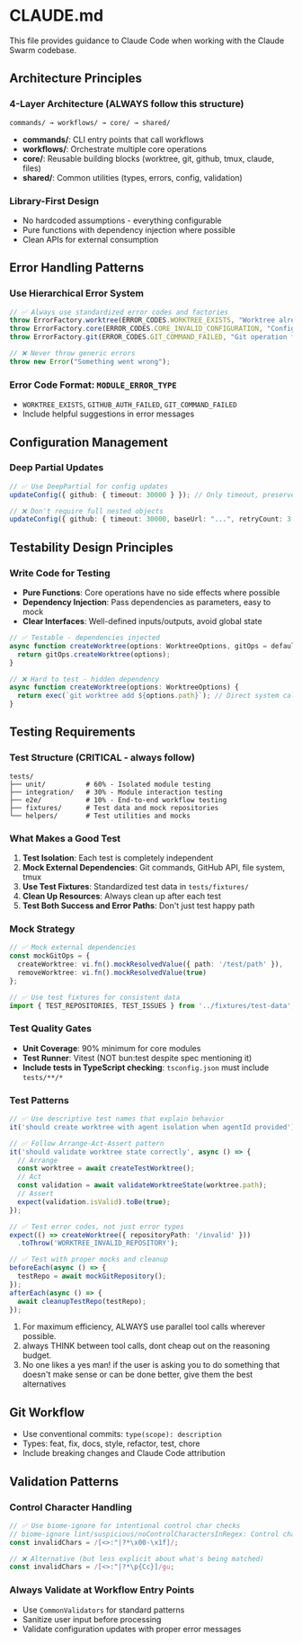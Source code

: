 # CLAUDE.md

This file provides guidance to Claude Code when working with the Claude Swarm codebase.

## Architecture Principles

### 4-Layer Architecture (ALWAYS follow this structure)
```
commands/ → workflows/ → core/ → shared/
```
- **commands/**: CLI entry points that call workflows
- **workflows/**: Orchestrate multiple core operations 
- **core/**: Reusable building blocks (worktree, git, github, tmux, claude, files)
- **shared/**: Common utilities (types, errors, config, validation)

### Library-First Design
- No hardcoded assumptions - everything configurable
- Pure functions with dependency injection where possible
- Clean APIs for external consumption

## Error Handling Patterns

### Use Hierarchical Error System
```typescript
// ✅ Always use standardized error codes and factories
throw ErrorFactory.worktree(ERROR_CODES.WORKTREE_EXISTS, "Worktree already exists", { path });
throw ErrorFactory.core(ERROR_CODES.CORE_INVALID_CONFIGURATION, "Configuration validation failed", { errors });
throw ErrorFactory.git(ERROR_CODES.GIT_COMMAND_FAILED, "Git operation failed", { command });

// ❌ Never throw generic errors
throw new Error("Something went wrong");
```

### Error Code Format: `MODULE_ERROR_TYPE`
- `WORKTREE_EXISTS`, `GITHUB_AUTH_FAILED`, `GIT_COMMAND_FAILED`
- Include helpful suggestions in error messages

## Configuration Management

### Deep Partial Updates
```typescript
// ✅ Use DeepPartial for config updates
updateConfig({ github: { timeout: 30000 } }); // Only timeout, preserves other github settings

// ❌ Don't require full nested objects
updateConfig({ github: { timeout: 30000, baseUrl: "...", retryCount: 3 } });
```

## Testability Design Principles

### Write Code for Testing
- **Pure Functions**: Core operations have no side effects where possible
- **Dependency Injection**: Pass dependencies as parameters, easy to mock
- **Clear Interfaces**: Well-defined inputs/outputs, avoid global state

```typescript
// ✅ Testable - dependencies injected
async function createWorktree(options: WorktreeOptions, gitOps = defaultGitOps) {
  return gitOps.createWorktree(options);
}

// ❌ Hard to test - hidden dependency
async function createWorktree(options: WorktreeOptions) {
  return exec(`git worktree add ${options.path}`); // Direct system call
}
```

## Testing Requirements

### Test Structure (CRITICAL - always follow)
```
tests/
├── unit/          # 60% - Isolated module testing  
├── integration/   # 30% - Module interaction testing
├── e2e/           # 10% - End-to-end workflow testing
├── fixtures/      # Test data and mock repositories
└── helpers/       # Test utilities and mocks
```

### What Makes a Good Test
1. **Test Isolation**: Each test is completely independent
2. **Mock External Dependencies**: Git commands, GitHub API, file system, tmux
3. **Use Test Fixtures**: Standardized test data in `tests/fixtures/`
4. **Clean Up Resources**: Always clean up after each test
5. **Test Both Success and Error Paths**: Don't just test happy path

### Mock Strategy
```typescript
// ✅ Mock external dependencies
const mockGitOps = {
  createWorktree: vi.fn().mockResolvedValue({ path: '/test/path' }),
  removeWorktree: vi.fn().mockResolvedValue(true)
};

// ✅ Use test fixtures for consistent data
import { TEST_REPOSITORIES, TEST_ISSUES } from '../fixtures/test-data';
```

### Test Quality Gates
- **Unit Coverage**: 90% minimum for core modules
- **Test Runner**: Vitest (NOT bun:test despite spec mentioning it)
- **Include tests in TypeScript checking**: `tsconfig.json` must include `tests/**/*`

### Test Patterns
```typescript
// ✅ Use descriptive test names that explain behavior
it('should create worktree with agent isolation when agentId provided')

// ✅ Follow Arrange-Act-Assert pattern
it('should validate worktree state correctly', async () => {
  // Arrange
  const worktree = await createTestWorktree();
  // Act  
  const validation = await validateWorktreeState(worktree.path);
  // Assert
  expect(validation.isValid).toBe(true);
});

// ✅ Test error codes, not just error types
expect(() => createWorktree({ repositoryPath: '/invalid' }))
  .toThrow('WORKTREE_INVALID_REPOSITORY');

// ✅ Test with proper mocks and cleanup
beforeEach(async () => {
  testRepo = await mockGitRepository();
});
afterEach(async () => {
  await cleanupTestRepo(testRepo);
});
```

1. For maximum efficiency, ALWAYS use parallel tool calls wherever possible.
2. always THINK between tool calls, dont cheap out on the reasoning budget.
3. No one likes a yes man! if the user is asking you to do something that doesn't make sense or can be done better, give them the best alternatives


## Git Workflow

- Use conventional commits: `type(scope): description`
- Types: feat, fix, docs, style, refactor, test, chore
- Include breaking changes and Claude Code attribution

## Validation Patterns

### Control Character Handling
```typescript
// ✅ Use biome-ignore for intentional control char checks
// biome-ignore lint/suspicious/noControlCharactersInRegex: Control chars intentionally checked for security
const invalidChars = /[<>:"|?*\x00-\x1f]/;

// ❌ Alternative (but less explicit about what's being matched)
const invalidChars = /[<>:"|?*\p{Cc}]/gu;
```

### Always Validate at Workflow Entry Points
- Use `CommonValidators` for standard patterns
- Sanitize user input before processing
- Validate configuration updates with proper error messages

